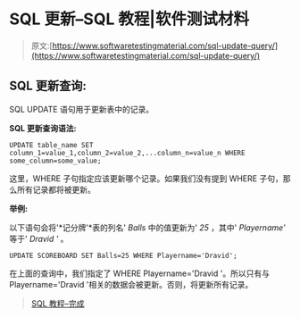 # SQL 更新–SQL 教程|软件测试材料

> 原文:[https://www.softwaretestingmaterial.com/sql-update-query/](https://www.softwaretestingmaterial.com/sql-update-query/)

## SQL 更新查询:

SQL UPDATE 语句用于更新表中的记录。

**SQL 更新查询语法:**

```
UPDATE table_name SET column_1=value_1,column_2=value_2,...column_n=value_n WHERE some_column=some_value;
```

这里，WHERE 子句指定应该更新哪个记录。如果我们没有提到 WHERE 子句，那么所有记录都将被更新。

**举例:**

以下语句会将'*记分牌'*表的列名' *Balls* 中的值更新为' *25* ，其中' *Playername'* 等于' *Dravid* *'* 。

```
UPDATE SCOREBOARD SET Balls=25 WHERE Playername='Dravid';
```

在上面的查询中，我们指定了 WHERE Playername='Dravid '。所以只有与 Playername='Dravid '相关的数据会被更新。否则，将更新所有记录。

> [SQL 教程–完成](https://www.softwaretestingmaterial.com/sql-tutorial-complete/)